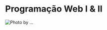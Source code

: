 # Programação Web I &amp; II 


![](https://media.licdn.com/dms/image/D4D16AQGXjDuJTi0xew/profile-displaybackgroundimage-shrink_350_1400/0/1664726164160?e=1684368000&v=beta&t=afU-9CR7WwOmTaS-dhowG7vUiZFkr7EbIxvGEEkuE8c  "Photo by ...")


